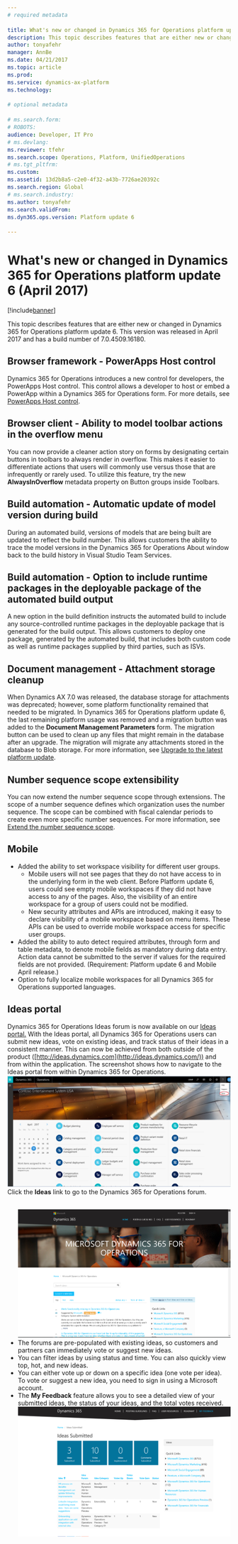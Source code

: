 ```yaml
---
# required metadata

title: What's new or changed in Dynamics 365 for Operations platform update 6 (April 2017)
description: This topic describes features that are either new or changed in Dynamics 365 for Operations platform update 6. This version was released in April 2017 and has a build number of 7.0.4509.16180.
author: tonyafehr
manager: AnnBe
ms.date: 04/21/2017
ms.topic: article
ms.prod: 
ms.service: dynamics-ax-platform
ms.technology: 

# optional metadata

# ms.search.form: 
# ROBOTS: 
audience: Developer, IT Pro
# ms.devlang: 
ms.reviewer: tfehr
ms.search.scope: Operations, Platform, UnifiedOperations
# ms.tgt_pltfrm: 
ms.custom: 
ms.assetid: 13d2b8a5-c2e0-4f32-a43b-7726ae20392c
ms.search.region: Global
# ms.search.industry: 
ms.author: tonyafehr
ms.search.validFrom: 
ms.dyn365.ops.version: Platform update 6

---
```


# What's new or changed in Dynamics 365 for Operations platform update 6 (April 2017)


[!include[banner](../includes/banner.md)]

This topic describes features that are either new or changed in Dynamics 365 for Operations platform update 6. This version was released in April 2017 and has a build number of 7.0.4509.16180.



## Browser framework - PowerApps Host control ##
Dynamics 365 for Operations introduces a new control for developers, the PowerApps Host control. This control allows a developer to host or embed a PowerApp within a Dynamics 365 for Operations form. For more details, see [PowerApps Host control](../dev-itpro/user-interface/powerapps-host-control.md).

## Browser client - Ability to model toolbar actions in the overflow menu ##
You can now provide a cleaner action story on forms by designating certain buttons in toolbars to always render in overflow. This makes it easier to differentiate actions that users will commonly use versus those that are infrequently or rarely used. To utilize this feature, try the new **AlwaysInOverflow** metadata property on Button groups inside Toolbars.

## Build automation - Automatic update of model version during build ##
During an automated build, versions of models that are being built are updated to reflect the build number. This allows customers the ability to trace the model versions in the Dynamics 365 for Operations About window back to the build history in Visual Studio Team Services.

## Build automation - Option to include runtime packages in the deployable package of the automated build output ##
A new option in the build definition instructs the automated build to include any source-controlled runtime packages in the deployable package that is generated for the build output. This allows customers to deploy one package, generated by the automated build, that includes both custom code as well as runtime packages supplied by third parties, such as ISVs.

## Document management - Attachment storage cleanup
When Dynamics AX 7.0 was released, the database storage for attachments was deprecated; however, some platform functionality remained that needed to be migrated. In Dynamics 365 for Operations platform update 6, the last remaining platform usage was removed and a migration button was added to the **Document Management Parameters** form. The migration button can be used to clean up any files that might remain in the database after an upgrade. The migration will migrate any attachments stored in the database to Blob storage. For more information, see [Upgrade to the latest platform update](../dev-itpro/migration-upgrade/upgrade-latest-platform-update.md).

## Number sequence scope extensibility ##
You can now extend the number sequence scope through extensions. The scope of a number sequence defines which organization uses the number sequence. The scope can be combined with fiscal calendar periods to create even more specific number sequences. For more information, see [Extend the number sequence scope](../dev-itpro/extensibility/extend-number-sequence-scope.md).

## Mobile ##
- Added the ability to set workspace visibility for different user groups.  
  - Mobile users will not see pages that they do not have access to in the underlying form in the web client. Before Platform update 6, users could see empty mobile workspaces if they did not have access to any of the pages. Also, the visibility of an entire workspace for a group of users could not be modified. 
  - New security attributes and APIs are introduced, making it easy to declare visibility of a mobile workspace based on menu items. These APIs can be used to override mobile workspace access for specific user groups.
- Added the ability to auto detect required attributes, through form and table metadata, to denote mobile fields as mandatory during data entry. Action data cannot be submitted to the server if values for the required fields are not provided. (Requirement: Platform update 6 and Mobile April release.) 
- Option to fully localize mobile workspaces for all Dynamics 365 for Operations supported languages.

## Ideas portal ##
Dynamics 365 for Operations Ideas forum is now available on our [Ideas portal.](https://ideas.dynamics.com/ideas/) With the Ideas portal, all Dynamics 365 for Operations users can submit new ideas, vote on existing ideas, and track status of their ideas in a consistent manner. This can now be achieved from both outside of the product ([http://ideas.dynamics.com](http://ideas.dynamics.com/)) and from within the application. The screenshot shows how to navigate to the Ideas portal from within Dynamics 365 for Operations.<br>[![ideas-menu](./media/ideas-menu.png)](./media/ideas-menu.png)<br>Click the **Ideas** link to go to the Dynamics 365 for Operations forum.<ul><br>[![ideas-page](./media/ideas-page.png)](./media/ideas-page.png)<li> The forums are pre-populated with existing ideas, so customers and partners can immediately vote or suggest new ideas.<li>You can filter ideas by using status and time. You can also quickly view top, hot, and new ideas.<li>You can either vote up or down on a specific idea (one vote per idea). To vote or suggest a new idea, you need to sign in using a Microsoft account.<li>The **My Feedback** feature allows you to see a detailed view of your submitted ideas, the status of your ideas, and the total votes received.<br>[![ideas-options](./media/ideas-options.png)](./media/ideas-options.png)<br>


